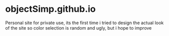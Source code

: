 # objectSimp.github.io
Personal site for private use,
its the first time i tried to design the actual look of the site so color selection is random and ugly, but i hope to improve
